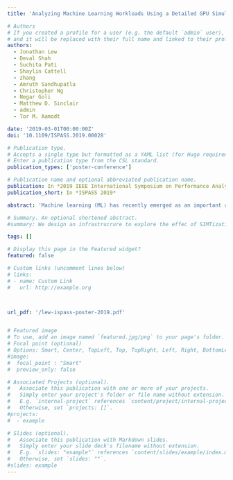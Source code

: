 ```yaml
---
title: 'Analyzing Machine Learning Workloads Using a Detailed GPU Simulator'

# Authors
# If you created a profile for a user (e.g. the default `admin` user), write the username (folder name) here
# and it will be replaced with their full name and linked to their profile.
authors: 
  - Jonathan Lew
  - Deval Shah
  - Suchita Pati
  - Shaylin Cattell
  - zhang
  - Amruth Sandhupatla
  - Christopher Ng
  - Negar Goli
  - Matthew D. Sinclair
  - admin
  - Tor M. Aamodt

date: '2019-03-01T00:00:00Z'
doi: '10.1109/ISPASS.2019.00028'

# Publication type.
# Accepts a single type but formatted as a YAML list (for Hugo requirements).
# Enter a publication type from the CSL standard.
publication_types: ['poster-conference']

# Publication name and optional abbreviated publication name.
publication: In *2019 IEEE International Symposium on Performance Analysis of Systems and Software (ISPASS)*
publication_short: In *ISPASS 2019*

abstract: 'Machine learning (ML) has recently emerged as an important application driving future architecture design. Traditionally, architecture research has used detailed simulators to model and measure the impact of proposed changes. However, current open-source, publicly available simulators lack support for running a full ML stack like PyTorch. High-confidence, cycle-accurate simulations are crucial for architecture research and without them, it is difficult to rapidly prototype new ideas. In this paper, we describe changes we made to GPGPU-Sim, a popular, widely used GPU simulator, to run ML applications that use cuDNN and PyTorch, two widely used frameworks for running Deep Neural Networks (DNNs). This work has the potential to enable significant microarchitectural research into GPUs for DNNs. Our results show that the modified simulator, which has been made publicly available with this paper 1 Source code available at https://github.com/gpgpu-sim/gpgpu-sim_distribution (dev branch), provides execution time results within 18% of real hardware. We further use it to study other ML workloads and demonstrate how the simulator identifies opportunities for architectural optimization that prior tools are unable to provide.'

# Summary. An optional shortened abstract.
#summary: We design an infrastrucrure to explore the effec of SIMTization on arbitrary MIMD CPU binaries.

tags: []

# Display this page in the Featured widget?
featured: false

# Custom links (uncomment lines below)
# links:
# - name: Custom Link
#   url: http://example.org



url_pdf: '/lew-ispass-poster-2019.pdf'


# Featured image
# To use, add an image named `featured.jpg/png` to your page's folder.
# Focal point (optional)
# Options: Smart, Center, TopLeft, Top, TopRight, Left, Right, BottomLeft, Bottom, BottomRight
#image:
#  focal_point : "Smart"
#  preview_only: false

# Associated Projects (optional).
#   Associate this publication with one or more of your projects.
#   Simply enter your project's folder or file name without extension.
#   E.g. `internal-project` references `content/project/internal-project/index.md`.
#   Otherwise, set `projects: []`.
#projects:
#  - example

# Slides (optional).
#   Associate this publication with Markdown slides.
#   Simply enter your slide deck's filename without extension.
#   E.g. `slides: "example"` references `content/slides/example/index.md`.
#   Otherwise, set `slides: ""`.
#slides: example
---
```

